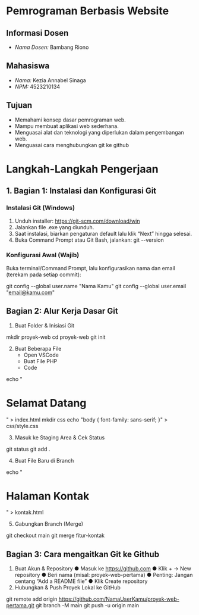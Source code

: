 # Pemrograman Berbasis Website

## Informasi Dosen
- *Nama Dosen:* Bambang Riono

## Mahasiswa
- *Nama:* Kezia Annabel Sinaga
- *NPM:* 4523210134

## Tujuan
- Memahami konsep dasar pemrograman web.  
- Mampu membuat aplikasi web sederhana.  
- Menguasai alat dan teknologi yang diperlukan dalam pengembangan web.  
- Menguasai cara menghubungkan git ke github

# Langkah-Langkah Pengerjaan
## 1. Bagian 1: Instalasi dan Konfigurasi Git
### Instalasi Git (Windows)
1. Unduh installer: https://git-scm.com/download/win 
2. Jalankan file .exe yang diunduh. 
3. Saat instalasi, biarkan pengaturan default lalu klik “Next” hingga selesai. 
4. Buka Command Prompt atau Git Bash, jalankan: git --version

### Konfigurasi Awal (Wajib) 
Buka terminal/Command Prompt, lalu konfigurasikan nama dan email (terekam pada setiap 
commit): 

git config --global user.name "Nama Kamu" 
git config --global user.email "email@kamu.com"


## Bagian 2: Alur Kerja Dasar Git
1. Buat Folder & Inisiasi Git

mkdir proyek-web 
cd proyek-web 
git init

2. Buat Beberapa File
   - Open VSCode
   - Buat File PHP
   - Code

echo "<h1>Selamat Datang</h1>" > index.html 
mkdir css 
echo "body { font-family: sans-serif; }" > css/style.css

3. Masuk ke Staging Area & Cek Status

git status 
git add .

4. Buat File Baru di Branch

echo "<h1>Halaman Kontak</h1>" > kontak.html

5. Gabungkan Branch (Merge)

git checkout main 
git merge fitur-kontak 


## Bagian 3: Cara mengaitkan Git ke Github
1. Buat Akun & Repository 
  ● Masuk ke https://github.com 
  ● Klik + → New repository 
  ● Beri nama (misal: proyek-web-pertama) 
  ● Penting: Jangan centang “Add a README file” 
  ● Klik Create repository 
2. Hubungkan & Push Proyek Lokal ke GitHub

git remote add origin 
https://github.com/NamaUserKamu/proyek-web-pertama.git 
git branch -M main 
git push -u origin main
